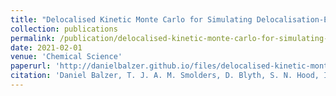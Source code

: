 ```yaml
---
title: "Delocalised Kinetic Monte Carlo for Simulating Delocalisation-Enhanced Charge and Exciton Transport in Disordered Materials"
collection: publications
permalink: /publication/delocalised-kinetic-monte-carlo-for-simulating-delocalisation-enhanced-charge-and-exciton-transport-in-disordered-materials
date: 2021-02-01
venue: 'Chemical Science'
paperurl: 'http://danielbalzer.github.io/files/delocalised-kinetic-monte-carlo-for-simulating-delocalisation-enhanced-charge-and-exciton-transport-in-disordered-materials.pdf'
citation: 'Daniel Balzer, T. J. A. M. Smolders, D. Blyth, S. N. Hood, Ivan Kassal. (2021). &quot;Delocalised Kinetic Monte Carlo for Simulating Delocalisation-Enhanced Charge and Exciton Transport in Disordered Materials.&quot; <i>Chemical Science</i>.'
---
```

